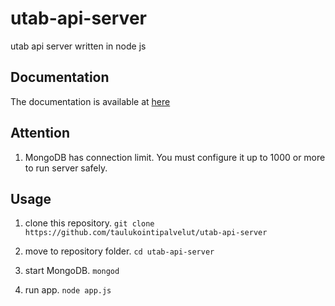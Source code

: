 # utab-api-server
utab api server written in node js

## Documentation

The documentation is available at [here](https://taulukointipalvelut.github.io/utab-api-server/)

## Attention

1. MongoDB has connection limit. You must configure it up to 1000 or more to run server safely.

## Usage

1. clone this repository. `git clone https://github.com/taulukointipalvelut/utab-api-server`

1. move to repository folder. `cd utab-api-server`

1. start MongoDB. `mongod`

1. run app. `node app.js`
